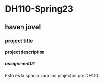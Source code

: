 # DH110-Spring23

## haven jovel

### project title

#### project description

##### assignment01

Esto es la spacio para los projectos por DH110.
